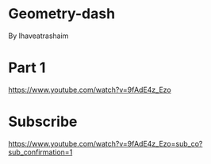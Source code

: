 # Geometry-dash
By Ihaveatrashaim

# Part 1
https://www.youtube.com/watch?v=9fAdE4z_Ezo

# Subscribe
https://www.youtube.com/watch?v=9fAdE4z_Ezo=sub_co?sub_confirmation=1
